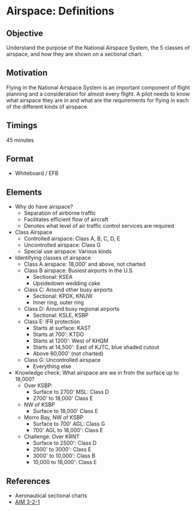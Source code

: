 # Airspace: Definitions

## Objective

Understand the purpose of the National Airspace System, the 5 classes of airspace, and how they are shown on a sectional chart.

## Motivation

Flying in the National Airspace System is an important component of flight planning and a consideration for almost every flight. A pilot needs to know what airspace they are in and what are the requirements for flying in each of the different kinds of airspace.

## Timings

45 minutes

## Format

- Whiteboard / EFB

## Elements

- Why do have airspace?
  - Separation of airborne traffic
  - Facilitates efficient flow of aircraft
  - Denotes what level of air traffic control services are required
- Class Airspace
  - Controlled airspace: Class A, B, C, D, E
  - Uncontrolled airspace: Class G
  - Special use airspace: Various kinds
- Identifying classes of airspace
  - Class A airspace: 18,000' and above, not charted
  - Class B airspace: Busiest airports in the U.S.
    - Sectional: KSEA
    - Upsidedown wedding cake
  - Class C: Around other busy airports
    - Sectional: KPDX, KNUW
    - Inner ring, outer ring
  - Class D: Around busy regional airports
    - Sectional: KSLE, KSBP
  - Class E: IFR protection
    - Starts at surface: KAST
    - Starts at 700': KTDO
    - Starts at 1200': West of KHQM
    - Starts at 14,500': East of KJTC, blue shaded cutout
    - Above 60,000' (not charted)
  - Class G: Uncontrolled airspace
    - Everything else
- Knowledge check: What airspace are we in from the surface up to 18,000?
  - Over KSBP:
    - Surface to 2700' MSL: Class D
    - 2700' to 18,000' Class E
  - NW of KSBP
    - Surface to 18,000' Class E
  - Morro Bay, NW of KSBP
    - Surface to 700' AGL: Class G
    - 700' AGL to 18,000': Class E
  - Challenge: Over KRNT
    - Surface to 2500': Class D
    - 2500' to 3000': Class E
    - 3000' to 10,000': Class B
    - 10,000 to 18,000': Class E

## References

- Aeronautical sectional charts
- [AIM 3-2-1](/_references/AIM/3-2-1)
